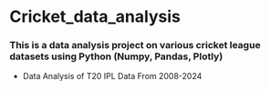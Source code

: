 # Cricket_data_analysis
### This is a data analysis project on various cricket league datasets using Python (Numpy, Pandas, Plotly)

* Data Analysis of T20 IPL Data From 2008-2024
